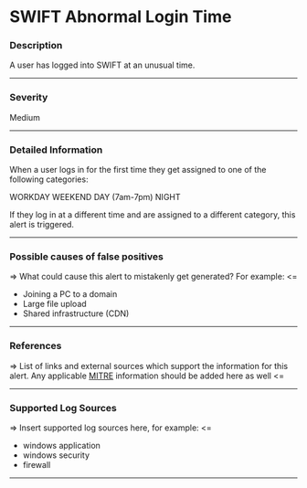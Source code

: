 # SWIFT Abnormal Login Time
### Description

A user has logged into SWIFT at an unusual time.

-------------------
### Severity

Medium

-------------------
### Detailed Information

When a user logs in for the first time they get assigned to one of the following categories:

WORKDAY
WEEKEND
DAY (7am-7pm)
NIGHT

If they log in at a different time and are assigned to a different category, this alert is triggered.

-------------------
### Possible causes of false positives

=> What could cause this alert to mistakenly get generated? For example: <=
- Joining a PC to a domain
- Large file upload
- Shared infrastructure (CDN)

-------------------
### References

=> List of links and external sources which support the information for this alert. Any applicable [MITRE](https://attack.mitre.org/) information should be added here as well <=

-------------------
### Supported Log Sources

=> Insert supported log sources here, for example: <=
- windows application
- windows security
- firewall

-------------------
